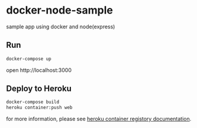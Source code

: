 docker-node-sample
===

sample app using docker and node(express)

## Run

```sh
docker-compose up
```
open http://localhost:3000

## Deploy to Heroku

```sh
docker-compose build
heroku container:push web
```
for more information, please see [heroku container registory documentation](https://devcenter.heroku.com/articles/container-registry-and-runtime).
